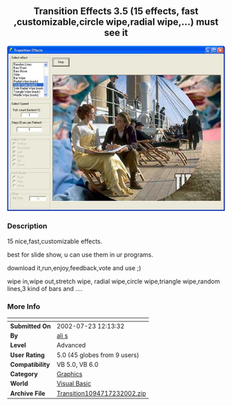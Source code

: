 ﻿<div align="center">

## Transition Effects 3\.5 \(15 effects, fast ,customizable,circle wipe,radial wipe,\.\.\.\) must see it

<img src="PIC2002723351561125.jpg">
</div>

### Description

15 nice,fast,customizable effects.

best for slide show, u can use them in ur programs.

download it,run,enjoy,feedback,vote and use ;)

wipe in,wipe out,stretch wipe, radial wipe,circle wipe,triangle wipe,random lines,3 kind of bars and ....
 
### More Info
 


<span>             |<span>
---                |---
**Submitted On**   |2002-07-23 12:13:32
**By**             |[ali s](https://github.com/Planet-Source-Code/PSCIndex/blob/master/ByAuthor/ali-s.md)
**Level**          |Advanced
**User Rating**    |5.0 (45 globes from 9 users)
**Compatibility**  |VB 5\.0, VB 6\.0
**Category**       |[Graphics](https://github.com/Planet-Source-Code/PSCIndex/blob/master/ByCategory/graphics__1-46.md)
**World**          |[Visual Basic](https://github.com/Planet-Source-Code/PSCIndex/blob/master/ByWorld/visual-basic.md)
**Archive File**   |[Transition1094717232002\.zip](https://github.com/Planet-Source-Code/ali-s-transition-effects-3-5-15-effects-fast-customizable-circle-wipe-radial-wipe-must-see__1-37177/archive/master.zip)








